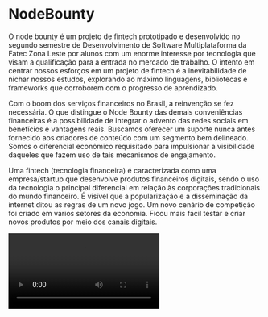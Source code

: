 <h1>NodeBounty</h1> 

O node bounty é um projeto de fintech prototipado e desenvolvido no segundo semestre de Desenvolvimento de Software Multiplataforma da Fatec Zona Leste por alunos com um enorme interesse por tecnologia que visam a qualificação para a entrada no mercado de trabalho. O intento em centrar nossos esforços em um projeto de fintech é a inevitabilidade de nichar nossos estudos, explorando ao máximo linguagens, bibliotecas e frameworks que corroborem com o progresso de aprendizado. 

Com o boom dos serviços financeiros no Brasil, a reinvenção se fez necessária. O que distingue o Node Bounty das demais conveniências financeiras é a possibilidade de integrar o advento das redes sociais em benefícios e vantagens reais. Buscamos oferecer um suporte nunca antes fornecido aos criadores de conteúdo com um segmento bem delineado. Somos o diferencial econômico requisitado para impulsionar a visibilidade daqueles que fazem uso de tais mecanismos de engajamento.

Uma fintech (tecnologia financeira) é caracterizada como uma empresa/startup que desenvolve produtos financeiros digitais, sendo o uso da tecnologia o principal diferencial em relação às corporações tradicionais do mundo financeiro. É visível que a popularização e a disseminação da internet ditou as regras de um novo jogo. Um novo cenário de competição foi criado em vários setores da economia. Ficou mais fácil testar e criar novos produtos por meio dos canais digitais.

<video src="https://user-images.githubusercontent.com/76575066/218266863-b193f50b-b074-4d03-a71f-4df935869cc4.webm"></video> 
